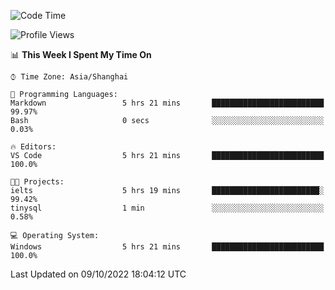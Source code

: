 <!--START_SECTION:waka-->
![Code Time](http://img.shields.io/badge/Code%20Time-209%20hrs%208%20mins-blue)

![Profile Views](http://img.shields.io/badge/Profile%20Views-0-blue)

📊 **This Week I Spent My Time On** 

```text
⌚︎ Time Zone: Asia/Shanghai

💬 Programming Languages: 
Markdown                 5 hrs 21 mins       █████████████████████████   99.97% 
Bash                     0 secs              ░░░░░░░░░░░░░░░░░░░░░░░░░   0.03%

🔥 Editors: 
VS Code                  5 hrs 21 mins       █████████████████████████   100.0%

🐱‍💻 Projects: 
ielts                    5 hrs 19 mins       ████████████████████████░   99.42% 
tinysql                  1 min               ░░░░░░░░░░░░░░░░░░░░░░░░░   0.58%

💻 Operating System: 
Windows                  5 hrs 21 mins       █████████████████████████   100.0%

```


 Last Updated on 09/10/2022 18:04:12 UTC
<!--END_SECTION:waka-->